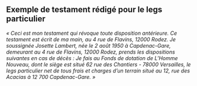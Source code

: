 ## Exemple de testament rédigé pour le legs particulier  

*« Ceci est mon testament qui révoque toute disposition antérieure. Ce testament est écrit de ma main, au 4 rue de Flavins, 12000 Rodez. Je soussignée Josette Lambert, née le 2 août 1950 à Capdenac-Gare, demeurant au 4 rue de Flavins, 12000 Rodez, prends les dispositions suivantes en cas de décès : Je fais au Fonds de dotation de L’Homme Nouveau, dont le siège est situé 62 rue des Chantiers - 78000 Versailles, le legs particulier net de tous frais et charges d’un terrain situé au 12, rue des Acacias à 12 700 Capdenac-Gare. »*  
